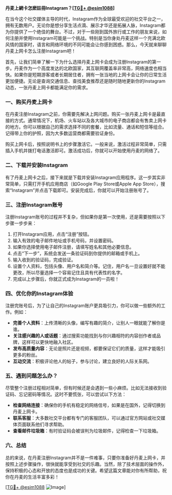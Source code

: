**丹麦上網卡怎麽註冊Instagram？[[TG💪+ @esim1088](https://t.me/s/esim1088)]**

在当今这个社交媒体主导的时代，Instagram作为全球最受欢迎的社交平台之一，拥有无数用户。无论你是想分享生活点滴、展示才华还是拓展人脉，Instagram都为你提供了一个绝佳的舞台。不过，对于一些刚到国外旅行或工作的朋友来说，如何注册并使用Instagram可能是一个挑战。特别是当你身处丹麦这样一个充满北欧风情的国家时，语言和网络环境的不同可能会让你感到困惑。那么，今天就来聊聊丹麦上网卡怎么注册Instagram吧！

首先，让我们简单了解一下为什么选择丹麦上网卡会成为注册Instagram的第一步。丹麦作为一个高度发达的北欧国家，其互联网覆盖率非常高，网络速度也相当快。如果你是短期游客或者长期居住者，拥有一张当地的上网卡会让你的日常生活更加便捷。无论是查询交通信息、查找美食推荐还是随时随地更新你的Instagram动态，一张丹麦上网卡都能满足你的需求。

### **一、购买丹麦上网卡**

在丹麦注册Instagram之前，你需要先解决上网问题。购买一张丹麦上网卡是最直接的方式。通常情况下，机场、火车站以及各大城市的电子商店都会有售卖上网卡的地方。你可以根据自己的需求选择不同的套餐，比如流量、通话和短信等组合。记得带上你的护照，因为大多数运营商都需要验证身份。

购买上网卡后，按照说明书上的步骤激活它。一般来说，激活过程非常简单，只需插入手机并拨打电话激活即可。激活成功后，你就可以开始使用丹麦的网络了。

### **二、下载并安装Instagram**

有了丹麦上网卡之后，接下来就是下载并安装Instagram应用程序。这一步其实非常简单，只需打开手机应用商店（如Google Play Store或Apple App Store），搜索“Instagram”并点击下载即可。安装完成后，你就可以开始注册账号了。

### **三、注册Instagram账号**

注册Instagram账号的过程并不复杂，但如果你是第一次使用，还是需要按照以下步骤一步步来：

1. 打开Instagram应用，点击“注册”按钮。
2. 输入有效的电子邮件地址或手机号码，并设置密码。
3. 如果你选择使用电子邮件注册，请填写姓名和其他必要信息。
4. 点击“下一步”，系统会发送一条验证码到你提供的邮箱或手机上。
5. 输入收到的验证码，完成验证。
6. 设置个人资料，包括头像、用户名和简介等。记住，用户名一旦设置好就不能更改，所以尽量选择一个容易记住且具有代表性的名字。
7. 完成以上步骤后，你就正式成为Instagram的一员啦！

### **四、优化你的Instagram体验**

注册完账号后，为了让自己的Instagram账户更具吸引力，你可以做一些额外的工作。例如：

- **完善个人资料**：上传清晰的头像，编写有趣的简介，让别人一眼就能了解你是谁。
- **关注感兴趣的人或话题**：通过搜索功能找到与你兴趣相符的内容创作者或品牌，这样可以更快地融入社区。
- **发布高质量内容**：无论是照片还是视频，都要保证它们的质量，这样才能吸引更多的粉丝。
- **互动交流**：积极评论他人的帖子，参与讨论，建立良好的人际关系网。

### **五、遇到问题怎么办？**

尽管整个注册过程相对简单，但有时候还是会遇到一些小麻烦。比如无法接收到验证码、忘记密码等情况。这时不要慌张，可以尝试以下方法：

- **检查网络连接**：确保你的手机有稳定的网络信号，如果是在国外，记得切换到丹麦上网卡。
- **联系客服**：大多数社交平台都有专门的客服团队，可以通过官方网站或社交媒体页面联系他们寻求帮助。
- **查看邮件垃圾箱**：有时验证码会被误判为垃圾邮件，记得检查一下垃圾箱。

### **六、总结**

总的来说，在丹麦注册Instagram并不是一件难事，只要你准备好丹麦上网卡，并按照上述步骤操作，很快就能享受到社交的乐趣。当然，除了技术层面的操作外，保持积极的心态和开放的态度也是成功的关键。希望这篇文章能对你有所帮助，祝你在丹麦的生活丰富多彩！

[[TG💪+ @esim1088](https://t.me/s/esim1088) ![Image](https://i.postimg.cc/4NQfJmqS/Snipaste-2025-05-13-00-14-12.png)]